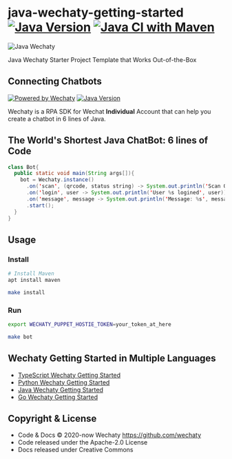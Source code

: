# java-wechaty-getting-started [![Java Version](https://img.shields.io/maven-central/v/io.github.wechaty/wechaty?label=Java)](https://mvnrepository.com/artifact/io.github.wechaty/wechaty) [![Java CI with Maven](https://github.com/wechaty/java-wechaty-getting-started/workflows/Java%20CI%20with%20Maven/badge.svg)](https://github.com/wechaty/java-wechaty-getting-started/actions?query=workflow%3A%22Java+CI+with+Maven%22)

![Java Wechaty](https://wechaty.github.io/java-wechaty/images/java-wechaty.png)

Java Wechaty Starter Project Template that Works Out-of-the-Box

## Connecting Chatbots

[![Powered by Wechaty](https://img.shields.io/badge/Powered%20By-Wechaty-brightgreen.svg)](https://github.com/Wechaty/wechaty)
[![Java Version](https://img.shields.io/maven-central/v/io.github.wechaty/wechaty?label=Java)](https://mvnrepository.com/artifact/io.github.wechaty/wechaty)

Wechaty is a RPA SDK for Wechat **Individual** Account that can help you create a chatbot in 6 lines of Java.

## The World's Shortest Java ChatBot: 6 lines of Code

```java
class Bot{
  public static void main(String args[]){
    bot = Wechaty.instance()
      .on('scan', (qrcode, status string) -> System.out.println('Scan QR Code to login: %s\nhttps://api.qrserver.com/v1/create-qr-code/?data=%s', status, encodeURIComponent(qrcode)))
      .on('login', user -> System.out.println('User %s logined', user))
      .on('message', message -> System.out.println('Message: %s', message))
      .start();
  }
}
```

## Usage

### Install

```sh
# Install Maven
apt install maven

make install
```

### Run

```sh
export WECHATY_PUPPET_HOSTIE_TOKEN=your_token_at_here

make bot
```

## Wechaty Getting Started in Multiple Languages

- [TypeScript Wechaty Getting Started](https://github.com/wechaty/wechaty-getting-started)
- [Python Wechaty Getting Started](https://github.com/wechaty/python-wechaty-getting-started)
- [Java Wechaty Getting Started](https://github.com/wechaty/java-wechaty-getting-started)
- [Go Wechaty Getting Started](https://github.com/wechaty/go-wechaty-getting-started)

## Copyright & License

- Code & Docs © 2020-now Wechaty <https://github.com/wechaty>
- Code released under the Apache-2.0 License
- Docs released under Creative Commons

